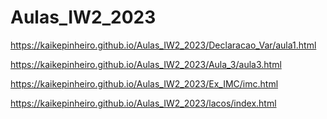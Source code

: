 # Aulas_IW2_2023

https://kaikepinheiro.github.io/Aulas_IW2_2023/Declaracao_Var/aula1.html

https://kaikepinheiro.github.io/Aulas_IW2_2023/Aula_3/aula3.html

https://kaikepinheiro.github.io/Aulas_IW2_2023/Ex_IMC/imc.html

https://kaikepinheiro.github.io/Aulas_IW2_2023/lacos/index.html
